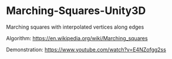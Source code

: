 # Marching-Squares-Unity3D
Marching squares with interpolated vertices along edges

Algorithm:
https://en.wikipedia.org/wiki/Marching_squares


Demonstration:
https://www.youtube.com/watch?v=E4NZofgg2ss
